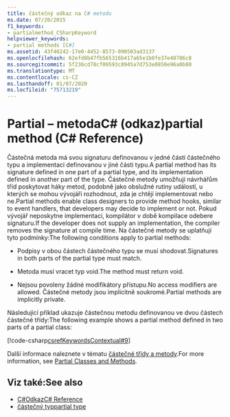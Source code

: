 ```yaml
---
title: částečný odkaz na C# metodu
ms.date: 07/20/2015
f1_keywords:
- partialmethod_CSharpKeyword
helpviewer_keywords:
- partial methods [C#]
ms.assetid: 43f40242-17e0-4452-8573-090503ad3137
ms.openlocfilehash: 62efd8b47fb565316b417a65e1b0fe37e40786c8
ms.sourcegitcommit: 5f236cd78cf09593c8945a7d753e0850e96a0b80
ms.translationtype: MT
ms.contentlocale: cs-CZ
ms.lasthandoff: 01/07/2020
ms.locfileid: "75713219"
---
```

# <a name="partial-method-c-reference"></a><span data-ttu-id="4901e-102">Partial – metodaC# (odkaz)</span><span class="sxs-lookup"><span data-stu-id="4901e-102">partial method (C# Reference)</span></span>

<span data-ttu-id="4901e-103">Částečná metoda má svou signaturu definovanou v jedné části částečného typu a implementaci definovanou v jiné části typu.</span><span class="sxs-lookup"><span data-stu-id="4901e-103">A partial method has its signature defined in one part of a partial type, and its implementation defined in another part of the type.</span></span> <span data-ttu-id="4901e-104">Částečné metody umožňují návrhářům tříd poskytovat háky metod, podobně jako obslužné rutiny událostí, u kterých se mohou vývojáři rozhodnout, zda je chtějí implementovat nebo ne.</span><span class="sxs-lookup"><span data-stu-id="4901e-104">Partial methods enable class designers to provide method hooks, similar to event handlers, that developers may decide to implement or not.</span></span> <span data-ttu-id="4901e-105">Pokud vývojář neposkytne implementaci, kompilátor v době kompilace odebere signaturu.</span><span class="sxs-lookup"><span data-stu-id="4901e-105">If the developer does not supply an implementation, the compiler removes the signature at compile time.</span></span> <span data-ttu-id="4901e-106">Na částečné metody se uplatňují tyto podmínky:</span><span class="sxs-lookup"><span data-stu-id="4901e-106">The following conditions apply to partial methods:</span></span>

- <span data-ttu-id="4901e-107">Podpisy v obou částech částečného typu se musí shodovat.</span><span class="sxs-lookup"><span data-stu-id="4901e-107">Signatures in both parts of the partial type must match.</span></span>

- <span data-ttu-id="4901e-108">Metoda musí vracet typ void.</span><span class="sxs-lookup"><span data-stu-id="4901e-108">The method must return void.</span></span>

- <span data-ttu-id="4901e-109">Nejsou povoleny žádné modifikátory přístupu.</span><span class="sxs-lookup"><span data-stu-id="4901e-109">No access modifiers are allowed.</span></span> <span data-ttu-id="4901e-110">Částečné metody jsou implicitně soukromé.</span><span class="sxs-lookup"><span data-stu-id="4901e-110">Partial methods are implicitly private.</span></span>

<span data-ttu-id="4901e-111">Následující příklad ukazuje částečnou metodu definovanou ve dvou částech částečné třídy:</span><span class="sxs-lookup"><span data-stu-id="4901e-111">The following example shows a partial method defined in two parts of a partial class:</span></span>

[!code-csharp[csrefKeywordsContextual#9](~/samples/snippets/csharp/VS_Snippets_VBCSharp/csrefKeywordsContextual/CS/csrefKeywordsContextual.cs#9)]

<span data-ttu-id="4901e-112">Další informace naleznete v tématu [částečné třídy a metody](../../programming-guide/classes-and-structs/partial-classes-and-methods.md).</span><span class="sxs-lookup"><span data-stu-id="4901e-112">For more information, see [Partial Classes and Methods](../../programming-guide/classes-and-structs/partial-classes-and-methods.md).</span></span>

## <a name="see-also"></a><span data-ttu-id="4901e-113">Viz také:</span><span class="sxs-lookup"><span data-stu-id="4901e-113">See also</span></span>

- [<span data-ttu-id="4901e-114">C#Odkaz</span><span class="sxs-lookup"><span data-stu-id="4901e-114">C# Reference</span></span>](../index.md)
- [<span data-ttu-id="4901e-115">částečný typ</span><span class="sxs-lookup"><span data-stu-id="4901e-115">partial type</span></span>](partial-type.md)
